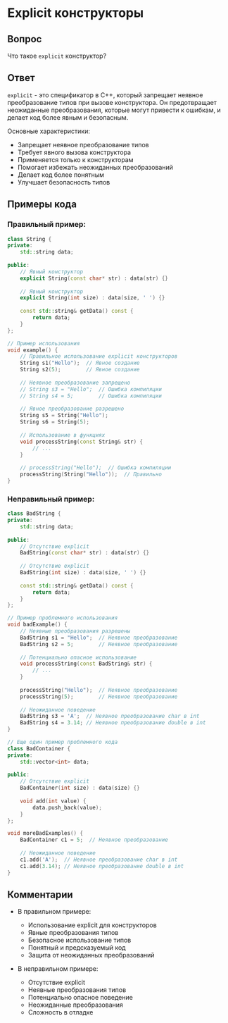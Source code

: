 # Explicit конструкторы

## Вопрос
Что такое `explicit` конструктор?

## Ответ
`explicit` - это спецификатор в C++, который запрещает неявное преобразование типов при вызове конструктора. Он предотвращает неожиданные преобразования, которые могут привести к ошибкам, и делает код более явным и безопасным.

Основные характеристики:
- Запрещает неявное преобразование типов
- Требует явного вызова конструктора
- Применяется только к конструкторам
- Помогает избежать неожиданных преобразований
- Делает код более понятным
- Улучшает безопасность типов

## Примеры кода

### Правильный пример:
```cpp
class String {
private:
    std::string data;
    
public:
    // Явный конструктор
    explicit String(const char* str) : data(str) {}
    
    // Явный конструктор
    explicit String(int size) : data(size, ' ') {}
    
    const std::string& getData() const {
        return data;
    }
};

// Пример использования
void example() {
    // Правильное использование explicit конструкторов
    String s1("Hello");  // Явное создание
    String s2(5);        // Явное создание
    
    // Неявное преобразование запрещено
    // String s3 = "Hello";  // Ошибка компиляции
    // String s4 = 5;        // Ошибка компиляции
    
    // Явное преобразование разрешено
    String s5 = String("Hello");
    String s6 = String(5);
    
    // Использование в функциях
    void processString(const String& str) {
        // ...
    }
    
    // processString("Hello");  // Ошибка компиляции
    processString(String("Hello"));  // Правильно
}
```

### Неправильный пример:
```cpp
class BadString {
private:
    std::string data;
    
public:
    // Отсутствие explicit
    BadString(const char* str) : data(str) {}
    
    // Отсутствие explicit
    BadString(int size) : data(size, ' ') {}
    
    const std::string& getData() const {
        return data;
    }
};

// Пример проблемного использования
void badExample() {
    // Неявные преобразования разрешены
    BadString s1 = "Hello";  // Неявное преобразование
    BadString s2 = 5;        // Неявное преобразование
    
    // Потенциально опасное использование
    void processString(const BadString& str) {
        // ...
    }
    
    processString("Hello");  // Неявное преобразование
    processString(5);        // Неявное преобразование
    
    // Неожиданное поведение
    BadString s3 = 'A';  // Неявное преобразование char в int
    BadString s4 = 3.14; // Неявное преобразование double в int
}

// Еще один пример проблемного кода
class BadContainer {
private:
    std::vector<int> data;
    
public:
    // Отсутствие explicit
    BadContainer(int size) : data(size) {}
    
    void add(int value) {
        data.push_back(value);
    }
};

void moreBadExamples() {
    BadContainer c1 = 5;  // Неявное преобразование
    
    // Неожиданное поведение
    c1.add('A');  // Неявное преобразование char в int
    c1.add(3.14); // Неявное преобразование double в int
}
```

## Комментарии
- В правильном примере:
  - Использование explicit для конструкторов
  - Явные преобразования типов
  - Безопасное использование типов
  - Понятный и предсказуемый код
  - Защита от неожиданных преобразований

- В неправильном примере:
  - Отсутствие explicit
  - Неявные преобразования типов
  - Потенциально опасное поведение
  - Неожиданные преобразования
  - Сложность в отладке 